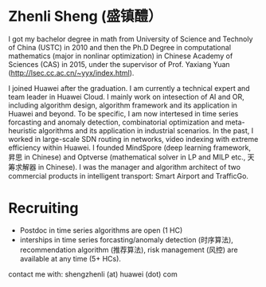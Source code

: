# Zhenli Sheng (盛镇醴）

I got my bachelor degree in math from University of Science and Technoly of China (USTC) in 2010 and then the Ph.D Degree in computational mathematics (major in nonlinar optimization) in Chinese Academy of Sciences (CAS) in 2015, under the supervisor of Prof. Yaxiang Yuan (http://lsec.cc.ac.cn/~yyx/index.html).

I joined Huawei after the graduation. I am currently a technical expert and team leader in Huawei Cloud. I mainly work on intesection of AI and OR, including algorithm design, algorithm framework and its application in Huawei and beyond. To be specific, I am now intertesed in time series forcasting and anomaly detection, combinatorial optimization and meta-heuristic algorithms and its application in industrial scenarios. In the past, I worked in large-scale SDN routing in networks, video indexing with extreme efficiency within Huawei. I founded MindSpore (deep learning framework, 昇思 in Chinese) and Optverse (mathematical solver in LP and MILP etc., 天筹求解器 in Chinese). I was the manager and algorithm architect of two commercial products in intelligent transport: Smart Airport and TrafficGo. 

# Recruiting
- Postdoc in time series algorithms are open (1 HC)
- interships in time series forcasting/anomaly detection (时序算法), recommendation algorithm (推荐算法), risk management (风控) are available at any time (5+ HCs).

contact me with: shengzhenli (at) huawei (dot) com

